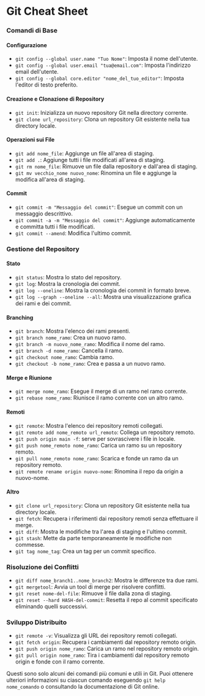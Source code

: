<!-- @format -->

# Git Cheat Sheet

### Comandi di Base

#### Configurazione

- `git config --global user.name "Tuo Nome"`: Imposta il nome dell'utente.
- `git config --global user.email "tua@email.com"`: Imposta l'indirizzo email dell'utente.
- `git config --global core.editor "nome_del_tuo_editor"`: Imposta l'editor di testo preferito.

#### Creazione e Clonazione di Repository

- `git init`: Inizializza un nuovo repository Git nella directory corrente.
- `git clone url_repository`: Clona un repository Git esistente nella tua directory locale.

#### Operazioni sui File

- `git add nome_file`: Aggiunge un file all'area di staging.
- `git add .`: Aggiunge tutti i file modificati all'area di staging.
- `git rm nome_file`: Rimuove un file dalla repository e dall'area di staging.
- `git mv vecchio_nome nuovo_nome`: Rinomina un file e aggiunge la modifica all'area di staging.

#### Commit

- `git commit -m "Messaggio del commit"`: Esegue un commit con un messaggio descrittivo.
- `git commit -a -m "Messaggio del commit"`: Aggiunge automaticamente e committa tutti i file modificati.
- `git commit --amend`: Modifica l'ultimo commit.

### Gestione del Repository

#### Stato

- `git status`: Mostra lo stato del repository.
- `git log`: Mostra la cronologia dei commit.
- `git log --oneline`: Mostra la cronologia dei commit in formato breve.
- `git log --graph --oneline --all`: Mostra una visualizzazione grafica dei rami e dei commit.

#### Branching

- `git branch`: Mostra l'elenco dei rami presenti.
- `git branch nome_ramo`: Crea un nuovo ramo.
- `git branch -m nuovo_nome_ramo`: Modifica il nome del ramo.
- `git branch -d nome_ramo`: Cancella il ramo.
- `git checkout nome_ramo`: Cambia ramo.
- `git checkout -b nome_ramo`: Crea e passa a un nuovo ramo.

#### Merge e Riunione

- `git merge nome_ramo`: Esegue il merge di un ramo nel ramo corrente.
- `git rebase nome_ramo`: Riunisce il ramo corrente con un altro ramo.

#### Remoti

- `git remote`: Mostra l'elenco dei repository remoti collegati.
- `git remote add nome_remoto url_remoto`: Collega un repository remoto.
- `git push origin main -f`: serve per sovrascivere i file in locale.
- `git push nome_remoto nome_ramo`: Carica un ramo su un repository remoto.
- `git pull nome_remoto nome_ramo`: Scarica e fonde un ramo da un repository remoto.
- `git remote rename origin nuovo-nome`: Rinomina il repo da origin a nuovo-nome.

#### Altro

- `git clone url_repository`: Clona un repository Git esistente nella tua directory locale.
- `git fetch`: Recupera i riferimenti dai repository remoti senza effettuare il merge.
- `git diff`: Mostra le modifiche tra l'area di staging e l'ultimo commit.
- `git stash`: Mette da parte temporaneamente le modifiche non commesse.
- `git tag nome_tag`: Crea un tag per un commit specifico.

### Risoluzione dei Conflitti

- `git diff nome_branch1..nome_branch2`: Mostra le differenze tra due rami.
- `git mergetool`: Avvia un tool di merge per risolvere conflitti.
- `git reset nome-del-file`: Rimuove il file dalla zona di staging.
- `git reset --hard HASH-del-commit`: Resetta il repo al commit specificato eliminando quelli successivi.

### Sviluppo Distribuito

- `git remote -v`: Visualizza gli URL dei repository remoti collegati.
- `git fetch origin`: Recupera i cambiamenti dal repository remoto origin.
- `git push origin nome_ramo`: Carica un ramo nel repository remoto origin.
- `git pull origin nome_ramo`: Tira i cambiamenti dal repository remoto origin e fonde con il ramo corrente.

Questi sono solo alcuni dei comandi più comuni e utili in Git. Puoi ottenere ulteriori informazioni su ciascun comando eseguendo `git help nome_comando` o consultando la documentazione di Git online.
